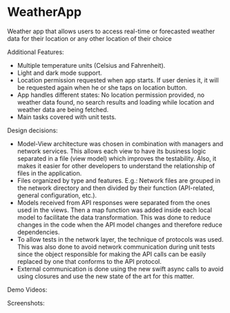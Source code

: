 # WeatherApp
Weather app that allows users to access real-time or forecasted weather data for their location or any other location of their choice

Additional Features:
* Multiple temperature units (Celsius and Fahrenheit).
* Light and dark mode support.
* Location permission requested when app starts. If user denies it, it will be requested again when he or she taps on location button.
* App handles different states: No location permission provided, no weather data found, no search results and loading while location and weather data are being fetched.
* Main tasks covered with unit tests.

Design decisions:
* Model-View architecture was chosen in combination with managers and network services. This allows each view to have its business logic separated in a file (view model) which improves the testability. Also, it makes it easier for other developers to understand the relationship of files in the application.
* Files organized by type and features. E.g.: Network files are grouped in the network directory and then divided by their function (API-related, general configuration, etc.). 
* Models received from API responses were separated from the ones used in the views. Then a map function was added inside each local model to facilitate the data transformation. This was done to reduce changes in the code when the API model changes and therefore reduce dependencies.
* To allow tests in the network layer, the technique of protocols was used. This was also done to avoid network communication during unit tests since the object responsible for making the API calls can be easily replaced by one that conforms to the API protocol.
* External communication is done using the new swift async calls to avoid using closures and use the new state of the art for this matter.

Demo Videos:

Screenshots:






